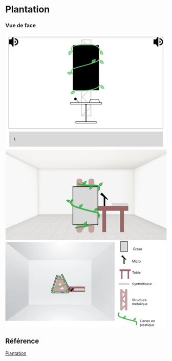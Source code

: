 # Plantation
### Vue de face
![Vue de face](Assets/Plantation/fuga-face.png)
![Vue de coter](Assets/Plantation/plantation-side.png)
![Vue de haut](Assets/Plantation/plantation-sky.png)


## Référence 

[Plantation](https://tim-montmorency.com/582523-gestion/#/contenus/3_planification/20_plantation/)
